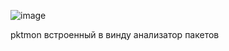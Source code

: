 ![image](https://user-images.githubusercontent.com/41470575/210207590-414e5567-0855-441e-afbb-e96c48543a6c.png)

pktmon встроенный в винду анализатор пакетов
